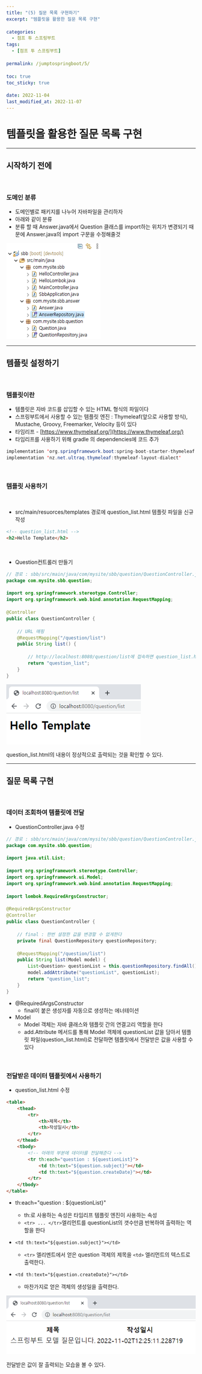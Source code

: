 ```yaml
---
title: "(5) 질문 목록 구현하기"
excerpt: "템플릿을 활용한 질문 목록 구현"

categories:
  - 점프 투 스프링부트
tags:
  - [점프 투 스프링부트]

permalink: /jumptospringboot/5/

toc: true
toc_sticky: true

date: 2022-11-04
last_modified_at: 2022-11-07
---
```


# 템플릿을 활용한 질문 목록 구현

---

## 시작하기 전에

<br/>

### 도메인 분류

- 도메인별로 패키지를 나누어 자바파일을 관리하자
- 아래와 같이 분류
- 분류 할 때 Answer.java에서 Question 클래스를 import하는 위치가 변경되기 때문에 Answer.java의 import 구문을 수정해줄것

![1](/assets/images/posts_img/jumptospringboot/5/dm.png)

---

## 템플릿 설정하기

<br/>

### 템플릿이란

- 템플릿은 자바 코드를 삽입할 수 있는 HTML 형식의 파일이다
- 스프링부트에서 사용할 수 있는 템플릿 엔진 : Thymeleaf(앞으로 사용할 방식), Mustache, Groovy, Freemarker, Velocity 등이 있다
- 타임리프 - [https://www.thymeleaf.org/](https://www.thymeleaf.org/)
- 타임리프를 사용하기 위해 gradle 의 dependencies에 코드 추가

```java
implementation 'org.springframework.boot:spring-boot-starter-thymeleaf'
implementation 'nz.net.ultraq.thymeleaf:thymeleaf-layout-dialect'
```

<br/>

### 템플릿 사용하기

<br/>

- src/main/resuorces/templates 경로에 question_list.html 템플릿 파일을 신규 작성

```html
<!-- question_list.html -->
<h2>Hello Template</h2>
```

<br/>

- Question컨트롤러 만들기

```java
// 경로 : sbb/src/main/java/com/mysite/sbb/question/QuestionController.java
package com.mysite.sbb.question;

import org.springframework.stereotype.Controller;
import org.springframework.web.bind.annotation.RequestMapping;

@Controller
public class QuestionController {
	
	// URL 매핑
	@RequestMapping("/question/list")
	public String list() {
		
		// http://localhost:8080/question/list에 접속하면 question_list.html 템플릿을 리턴해준다
		return "question_list";
	}
}
```

![2](/assets/images/posts_img/jumptospringboot/5/ht.png)

question_list.html의 내용이 정상적으로 출력되는 것을 확인할 수 있다.

---

## 질문 목록 구현

<br/>

### 데이터 조회하여 템플릿에 전달

- QuestionController.java 수정

```java
// 경로 : sbb/src/main/java/com/mysite/sbb/question/QuestionController.java
package com.mysite.sbb.question;

import java.util.List;

import org.springframework.stereotype.Controller;
import org.springframework.ui.Model;
import org.springframework.web.bind.annotation.RequestMapping;

import lombok.RequiredArgsConstructor;

@RequiredArgsConstructor
@Controller
public class QuestionController {

	// final : 한번 설정한 값을 변경할 수 없게한다
	private final QuestionRepository questionRepository;
	
	@RequestMapping("/question/list")
	public String list(Model model) {
		List<Question> questionList = this.questionRepository.findAll();
		model.addAttribute("questionList", questionList);
		return "question_list";
	}
}
```

- @RequiredArgsConstructor
    - final이 붙은 생성자를 자동으로 생성하는 에너테이션
- Model
    - Model 객체는 자바 클래스와 템플릿 간의 연결고리 역할을 한다
    - add.Attribute 메서드를 통해 Model 객체에 questionList 값을 담아서 템플릿 파일(question_list.html)로 전달하면 템플릿에서 전달받은 값을 사용할 수 있다

<br/>

### 전달받은 데이터 템플릿에서 사용하기

- question_list.html 수정

```html
<table>
    <thead>
        <tr>
            <th>제목</th>
            <th>작성일시</th>
        </tr>
    </thead>
    <tbody>
    	<!-- 아래의 부분에 데이터를 전달해준다 -->
        <tr th:each="question : ${questionList}">
            <td th:text="${question.subject}"></td>
            <td th:text="${question.createDate}"></td>
        </tr>
    </tbody>
</table>
```

- th:each="question : ${questionList}"
    - th:로 사용하는 속성은 타임리프 템플릿 엔진이 사용하는 속성
    - `<tr> ... </tr>`엘리먼트를 questionList의 갯수만큼 반복하여 출력하는 역할을 한다

- `<td th:text="${question.subject}"></td>`
    - `<tr>` 엘리멘트에서 얻은 question 객체의 제목을 `<td>` 엘리먼트의 텍스트로 출력한다.

- `<td th:text="${question.createDate}"></td>`
    - 마찬가지로 얻은 객체의 생성일을 출력한다.
    
![3](/assets/images/posts_img/jumptospringboot/5/ql.png)

전달받은 값이 잘 출력되는 모습을 볼 수 있다.

<br/><br/>